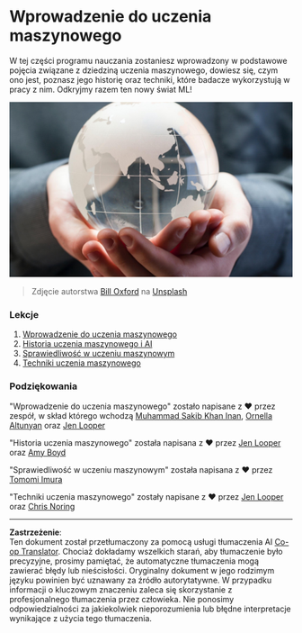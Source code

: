 <!--
CO_OP_TRANSLATOR_METADATA:
{
  "original_hash": "cf8ecc83f28e5b98051d2179eca08e08",
  "translation_date": "2025-09-03T17:33:40+00:00",
  "source_file": "1-Introduction/README.md",
  "language_code": "pl"
}
-->
# Wprowadzenie do uczenia maszynowego

W tej części programu nauczania zostaniesz wprowadzony w podstawowe pojęcia związane z dziedziną uczenia maszynowego, dowiesz się, czym ono jest, poznasz jego historię oraz techniki, które badacze wykorzystują w pracy z nim. Odkryjmy razem ten nowy świat ML!

![globe](../../../translated_images/globe.59f26379ceb40428672b4d9a568044618a2bf6292ecd53a5c481b90e3fa805eb.pl.jpg)
> Zdjęcie autorstwa <a href="https://unsplash.com/@bill_oxford?utm_source=unsplash&utm_medium=referral&utm_content=creditCopyText">Bill Oxford</a> na <a href="https://unsplash.com/s/photos/globe?utm_source=unsplash&utm_medium=referral&utm_content=creditCopyText">Unsplash</a>
  
### Lekcje

1. [Wprowadzenie do uczenia maszynowego](1-intro-to-ML/README.md)
1. [Historia uczenia maszynowego i AI](2-history-of-ML/README.md)
1. [Sprawiedliwość w uczeniu maszynowym](3-fairness/README.md)
1. [Techniki uczenia maszynowego](4-techniques-of-ML/README.md)

### Podziękowania

"Wprowadzenie do uczenia maszynowego" zostało napisane z ♥️ przez zespół, w skład którego wchodzą [Muhammad Sakib Khan Inan](https://twitter.com/Sakibinan), [Ornella Altunyan](https://twitter.com/ornelladotcom) oraz [Jen Looper](https://twitter.com/jenlooper)

"Historia uczenia maszynowego" została napisana z ♥️ przez [Jen Looper](https://twitter.com/jenlooper) oraz [Amy Boyd](https://twitter.com/AmyKateNicho)

"Sprawiedliwość w uczeniu maszynowym" została napisana z ♥️ przez [Tomomi Imura](https://twitter.com/girliemac)

"Techniki uczenia maszynowego" zostały napisane z ♥️ przez [Jen Looper](https://twitter.com/jenlooper) oraz [Chris Noring](https://twitter.com/softchris)

---

**Zastrzeżenie**:  
Ten dokument został przetłumaczony za pomocą usługi tłumaczenia AI [Co-op Translator](https://github.com/Azure/co-op-translator). Chociaż dokładamy wszelkich starań, aby tłumaczenie było precyzyjne, prosimy pamiętać, że automatyczne tłumaczenia mogą zawierać błędy lub nieścisłości. Oryginalny dokument w jego rodzimym języku powinien być uznawany za źródło autorytatywne. W przypadku informacji o kluczowym znaczeniu zaleca się skorzystanie z profesjonalnego tłumaczenia przez człowieka. Nie ponosimy odpowiedzialności za jakiekolwiek nieporozumienia lub błędne interpretacje wynikające z użycia tego tłumaczenia.